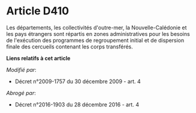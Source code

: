 # Article D410

Les départements, les collectivités d'outre-mer, la Nouvelle-Calédonie et les pays étrangers sont répartis en zones
administratives pour les besoins de l'exécution des programmes de regroupement initial et de dispersion finale des cercueils
contenant les corps transférés.

**Liens relatifs à cet article**

_Modifié par_:

  - Décret n°2009-1757 du 30 décembre 2009 - art. 4

_Abrogé par_:

  - Décret n°2016-1903 du 28 décembre 2016 - art. 4
